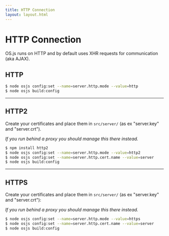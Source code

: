 ```yaml
---
title: HTTP Connection
layout: layout.html
---
```


# HTTP Connection

OS.js runs on HTTP and by default uses XHR requests for communication (aka AJAX).

## HTTP

```bash
$ node osjs config:set --name=server.http.mode --value=http
$ node osjs build:config
```

---

## HTTP2

Create your certificates and place them in `src/server/` (as ex "server.key" and "server.crt").

*If you run behind a proxy you should manage this there instead.*

```bash
$ npm install http2
$ node osjs config:set --name=server.http.mode --value=http2
$ node osjs config:set --name=server.http.cert.name --value=server
$ node osjs build:config
```

---

## HTTPS

Create your certificates and place them in `src/server/` (as ex "server.key" and "server.crt"):

*If you run behind a proxy you should manage this there instead.*

```bash
$ node osjs config:set --name=server.http.mode --value=https
$ node osjs config:set --name=server.http.cert.name --value=server
$ node osjs build:config
```
